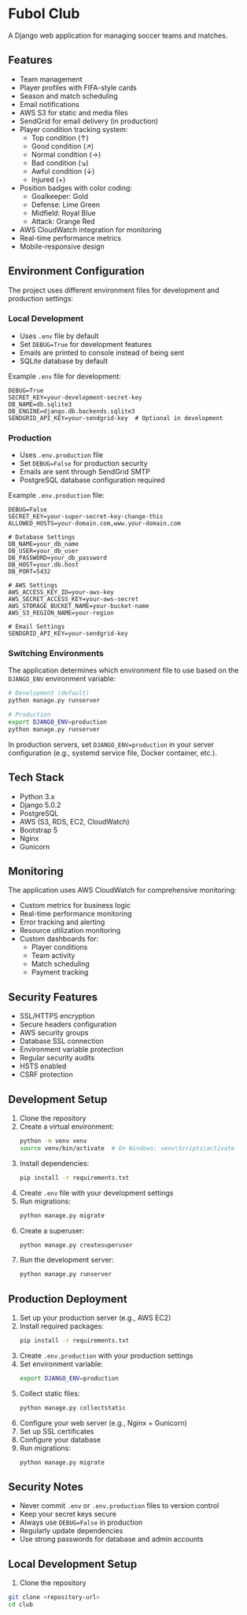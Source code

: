 # Fubol Club

A Django web application for managing soccer teams and matches.

## Features

- Team management
- Player profiles with FIFA-style cards
- Season and match scheduling
- Email notifications
- AWS S3 for static and media files
- SendGrid for email delivery (in production)
- Player condition tracking system:
  - Top condition (↑)
  - Good condition (↗)
  - Normal condition (→)
  - Bad condition (↘)
  - Awful condition (↓)
  - Injured (+)
- Position badges with color coding:
  - Goalkeeper: Gold
  - Defense: Lime Green
  - Midfield: Royal Blue
  - Attack: Orange Red
- AWS CloudWatch integration for monitoring
- Real-time performance metrics
- Mobile-responsive design

## Environment Configuration

The project uses different environment files for development and production settings:

### Local Development
- Uses `.env` file by default
- Set `DEBUG=True` for development features
- Emails are printed to console instead of being sent
- SQLite database by default

Example `.env` file for development:
```env
DEBUG=True
SECRET_KEY=your-development-secret-key
DB_NAME=db.sqlite3
DB_ENGINE=django.db.backends.sqlite3
SENDGRID_API_KEY=your-sendgrid-key  # Optional in development
```

### Production
- Uses `.env.production` file
- Set `DEBUG=False` for production security
- Emails are sent through SendGrid SMTP
- PostgreSQL database configuration required

Example `.env.production` file:
```env
DEBUG=False
SECRET_KEY=your-super-secret-key-change-this
ALLOWED_HOSTS=your-domain.com,www.your-domain.com

# Database Settings
DB_NAME=your_db_name
DB_USER=your_db_user
DB_PASSWORD=your_db_password
DB_HOST=your.db.host
DB_PORT=5432

# AWS Settings
AWS_ACCESS_KEY_ID=your-aws-key
AWS_SECRET_ACCESS_KEY=your-aws-secret
AWS_STORAGE_BUCKET_NAME=your-bucket-name
AWS_S3_REGION_NAME=your-region

# Email Settings
SENDGRID_API_KEY=your-sendgrid-key
```

### Switching Environments

The application determines which environment file to use based on the `DJANGO_ENV` environment variable:

```bash
# Development (default)
python manage.py runserver

# Production
export DJANGO_ENV=production
python manage.py runserver
```

In production servers, set `DJANGO_ENV=production` in your server configuration (e.g., systemd service file, Docker container, etc.).

## Tech Stack

- Python 3.x
- Django 5.0.2
- PostgreSQL
- AWS (S3, RDS, EC2, CloudWatch)
- Bootstrap 5
- Nginx
- Gunicorn

## Monitoring

The application uses AWS CloudWatch for comprehensive monitoring:

- Custom metrics for business logic
- Real-time performance monitoring
- Error tracking and alerting
- Resource utilization monitoring
- Custom dashboards for:
  - Player conditions
  - Team activity
  - Match scheduling
  - Payment tracking

## Security Features

- SSL/HTTPS encryption
- Secure headers configuration
- AWS security groups
- Database SSL connection
- Environment variable protection
- Regular security audits
- HSTS enabled
- CSRF protection

## Development Setup

1. Clone the repository
2. Create a virtual environment:
   ```bash
   python -m venv venv
   source venv/bin/activate  # On Windows: venv\Scripts\activate
   ```
3. Install dependencies:
   ```bash
   pip install -r requirements.txt
   ```
4. Create `.env` file with your development settings
5. Run migrations:
   ```bash
   python manage.py migrate
   ```
6. Create a superuser:
   ```bash
   python manage.py createsuperuser
   ```
7. Run the development server:
   ```bash
   python manage.py runserver
   ```

## Production Deployment

1. Set up your production server (e.g., AWS EC2)
2. Install required packages:
   ```bash
   pip install -r requirements.txt
   ```
3. Create `.env.production` with your production settings
4. Set environment variable:
   ```bash
   export DJANGO_ENV=production
   ```
5. Collect static files:
   ```bash
   python manage.py collectstatic
   ```
6. Configure your web server (e.g., Nginx + Gunicorn)
7. Set up SSL certificates
8. Configure your database
9. Run migrations:
   ```bash
   python manage.py migrate
   ```

## Security Notes

- Never commit `.env` or `.env.production` files to version control
- Keep your secret keys secure
- Always use `DEBUG=False` in production
- Regularly update dependencies
- Use strong passwords for database and admin accounts

## Local Development Setup

1. Clone the repository
```bash
git clone <repository-url>
cd club
```
